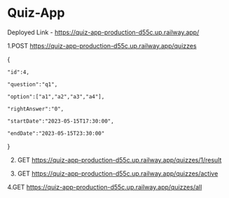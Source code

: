 # Quiz-App

Deployed Link - https://quiz-app-production-d55c.up.railway.app/

1.POST  https://quiz-app-production-d55c.up.railway.app/quizzes



{

    "id":4,
    
    "question":"q1",
    
    "option":["a1","a2","a3","a4"],
    
    "rightAnswer":"0",
    
    "startDate":"2023-05-15T17:30:00",
    
    "endDate":"2023-05-15T23:30:00"

}


2. GET  https://quiz-app-production-d55c.up.railway.app/quizzes/1/result

3. GET  https://quiz-app-production-d55c.up.railway.app/quizzes/active

4.GET  https://quiz-app-production-d55c.up.railway.app/quizzes/all

